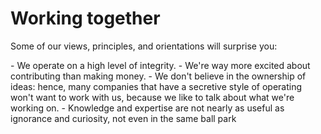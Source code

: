 ---
---

# Working together

Some of our views, principles, and orientations will surprise you:
<p dl/>
- We operate on a high level of integrity.
- We're way more excited about contributing than making money.
- We don't believe in the ownership of ideas: hence, many companies that have a secretive style of operating won't want to work with us, because we like to talk about what we're working on.
- Knowledge and expertise are not nearly as useful as ignorance and curiosity, not even in the same ball park
